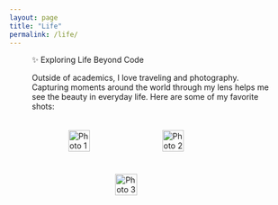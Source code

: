 ```yaml
---
layout: page
title: "Life"
permalink: /life/
---
```


<div style="padding: 0 40px;">

✨ Exploring Life Beyond Code

Outside of academics, I love traveling and photography. Capturing moments around the world through my lens helps me see the beauty in everyday life. Here are some of my favorite shots:

<div style="display: flex; flex-wrap: wrap; justify-content: center; gap: 20px; padding-top: 10px;">
  <img src="/assets/images/photo1.jpg" alt="Photo 1" style="width: 30%; margin: 10px;">
  <img src="/assets/images/photo2.jpg" alt="Photo 2" style="width: 30%; margin: 10px;">
  <img src="/assets/images/photo3.jpg" alt="Photo 3" style="width: 30%; margin: 10px;">
</div>

</div>

